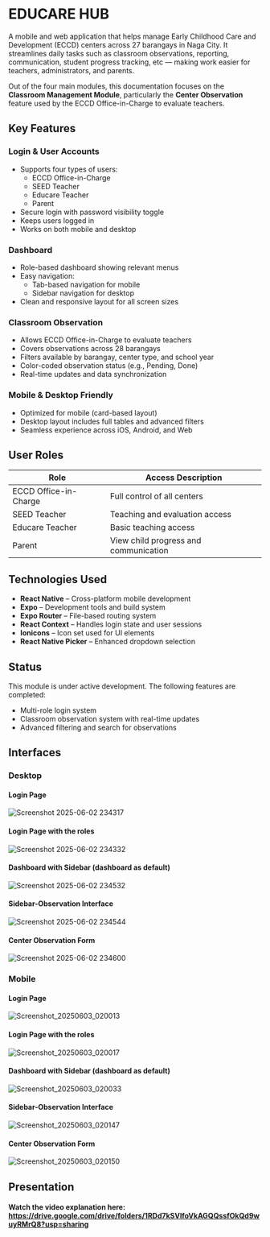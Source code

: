 # EDUCARE HUB

A mobile and web application that helps manage Early Childhood Care and Development (ECCD) centers across 27 barangays in Naga City. It streamlines daily tasks such as classroom observations, reporting, communication, student progress tracking, etc — making work easier for teachers, administrators, and parents.

Out of the four main modules, this documentation focuses on the **Classroom Management Module**, particularly the **Center Observation** feature used by the ECCD Office-in-Charge to evaluate teachers.

## Key Features

### Login & User Accounts

- Supports four types of users:
  - ECCD Office-in-Charge
  - SEED Teacher
  - Educare Teacher
  - Parent
- Secure login with password visibility toggle
- Keeps users logged in
- Works on both mobile and desktop

### Dashboard

- Role-based dashboard showing relevant menus
- Easy navigation:
  - Tab-based navigation for mobile
  - Sidebar navigation for desktop
- Clean and responsive layout for all screen sizes

### Classroom Observation

- Allows ECCD Office-in-Charge to evaluate teachers
- Covers observations across 28 barangays
- Filters available by barangay, center type, and school year
- Color-coded observation status (e.g., Pending, Done)
- Real-time updates and data synchronization

### Mobile & Desktop Friendly

- Optimized for mobile (card-based layout)
- Desktop layout includes full tables and advanced filters
- Seamless experience across iOS, Android, and Web

## User Roles

| Role                  | Access Description                   |
|-----------------------|--------------------------------------|
| ECCD Office-in-Charge | Full control of all centers          |
| SEED Teacher          | Teaching and evaluation access       |
| Educare Teacher       | Basic teaching access                |
| Parent                | View child progress and communication |

## Technologies Used

- **React Native** – Cross-platform mobile development
- **Expo** – Development tools and build system
- **Expo Router** – File-based routing system
- **React Context** – Handles login state and user sessions
- **Ionicons** – Icon set used for UI elements
- **React Native Picker** – Enhanced dropdown selection

## Status

This module is under active development. The following features are completed:

- Multi-role login system
- Classroom observation system with real-time updates
- Advanced filtering and search for observations

## Interfaces

### Desktop 

#### Login Page
![Screenshot 2025-06-02 234317](https://github.com/user-attachments/assets/d5c2517e-6ea4-4cbe-9060-62fd49585d63)

#### Login Page with the roles
![Screenshot 2025-06-02 234332](https://github.com/user-attachments/assets/09998ade-792d-4c35-91b3-98d86761f084)

#### Dashboard with Sidebar (dashboard as default)
![Screenshot 2025-06-02 234532](https://github.com/user-attachments/assets/9c37450e-2a25-4c82-8318-dac974d58ba3)

#### Sidebar-Observation Interface
![Screenshot 2025-06-02 234544](https://github.com/user-attachments/assets/09ed7ed9-c409-4dd9-8c08-fed2a9d5aca3)

#### Center Observation Form
![Screenshot 2025-06-02 234600](https://github.com/user-attachments/assets/36ebae49-9700-48ea-afc6-7a336f316d91)

### Mobile

#### Login Page
![Screenshot_20250603_020013](https://github.com/user-attachments/assets/c1f12a10-c770-4fd8-9d77-4e914c6b068c)

#### Login Page with the roles
![Screenshot_20250603_020017](https://github.com/user-attachments/assets/62007cb3-3b51-4fa4-a767-64ab4e2765c3)

#### Dashboard with Sidebar (dashboard as default)
![Screenshot_20250603_020033](https://github.com/user-attachments/assets/b32bb104-9ba4-4f93-bdd9-bdf0d3709ed2)

#### Sidebar-Observation Interface
![Screenshot_20250603_020147](https://github.com/user-attachments/assets/610ca4d3-fb7d-4442-9dcc-93bc9638e5f8)

#### Center Observation Form
![Screenshot_20250603_020150](https://github.com/user-attachments/assets/0e690b3b-c160-46ae-9dca-c9c0d9780cc3)

## Presentation

#### Watch the video explanation here: https://drive.google.com/drive/folders/1RDd7kSVIfoVkAGQQssfOkQd9wuyRMrQ8?usp=sharing
